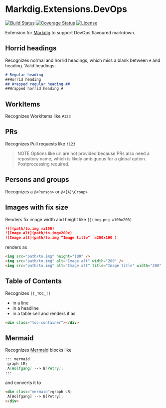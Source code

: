 # Markdig.Extensions.DevOps
[![Build Status](https://github.com/WurstfriedIII/Markdig.Extensions.DevOps/workflows/ci/badge.svg?branch=master)](https://github.com/WurstfriedIII/Markdig.Extensions.DevOps/actions) [![Coverage Status](https://coveralls.io/repos/github/Wurstfried/Markdig.Extensions.DevOps/badge.svg?branch=master)](https://coveralls.io/github/Wurstfried/Markdig.Extensions.DevOps?branch=master) [![License](https://img.shields.io/badge/License-BSD%202--Clause-orange.svg)](LICENSE)

Extension for [Markdig] to support DevOps flavoured markdown.

## Horrid headings
Recognizes normal and horrid headings, which miss a blank between `#` and heading. Valid headings:

```markdown
# Regular heading
##Horrid heading
## Wrapped regular heading ##
##Wrapped horrid heading #
```

## WorkItems
Recognizes WorkItems like `#123`

## PRs
Recognizes Pull requests like `!123`

> NOTE
> Options like url are not provided because PRs also need a repository name, which is likely ambiguous for a global option. Postprocessing required.

## Persons and groups
Recognizes a `@<Person>` or `@<[A]\Group>`

## Images with fix size
Renders fix image width and height like `[](img.png =100x200)`

```md
![](path/to.img =x100)
![Image alt](path/to.img=200x)
![Image alt](path/to.img "Image title"  =200x100 )
```

renders as

```html
<img src="path/to.img" height="100" />
<img src="path/to.img" alt="Image alt" width="200" />
<img src="path/to.img" alt="Image alt" title="Image title" width="200" height="100" />
```

## Table of Contents
Recognizes `[[_TOC_]]`
- in a line
- in a headline
- in a table cell
and renders it as 

```html
<div class="toc-container"></div>
```

## Mermaid
Recognizes [Mermaid] blocks like

```markdown
::: mermaid
 graph LR;
 A[Wolfgang] --> B[Petry];
:::
```

and converts it to

``` html
<div class="mermaid">graph LR;
 A[Wolfgang] --> B[Petry];
</div>
```

<!-- Links -->
[Markdig]: https://github.com/lunet-io/markdig
[Mermaid]: https://mermaid-js.github.io/mermaid/#/
